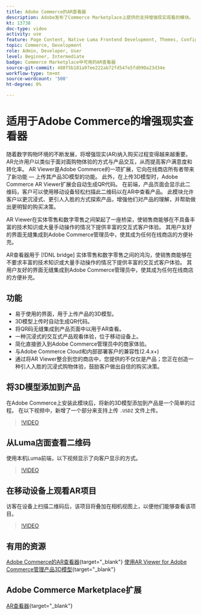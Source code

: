 ```yaml
---
title: Adobe Commerce的AR查看器
description: Adobe发布了Commerce Marketplace上提供的支持增强现实观看的模块。
kt: 13738
doc-type: video
activity: use
feature: Page Content, Native Luma Frontend Development, Themes, Configuration
topic: Commerce, Development
role: Admin, Developer, User
level: Beginner, Intermediate
badge: Commerce Marketplace中可用的AR查看器
source-git-commit: 488f5b181a97ee222ab72fd547e5fd090a23d34e
workflow-type: tm+mt
source-wordcount: '508'
ht-degree: 0%

---
```



# 适用于Adobe Commerce的增强现实查看器

随着数字购物环境的不断发展，将增强现实(AR)纳入购买过程变得越来越重要。 AR允许用户以类似于面对面购物体验的方式与产品交互，从而提高客户满意度和转化率。
AR Viewer是Adobe Commerce的一项扩展，它向在线商店所有者带来了新功能 — 上传其产品3D模型的功能。 此外，在上传3D模型时，Adobe Commerce AR Viewer扩展会自动生成QR代码。 在前端，产品页面会显示此二维码，客户可以使用移动设备轻松扫描此二维码以在AR中查看产品。 此模块允许客户以更沉浸式、更引人入胜的方式探索产品，增强他们对产品的理解，并帮助做出更明智的购买决策。

AR Viewer在实体零售和数字零售之间架起了一座桥梁，使销售商能够在不具备丰富的技术知识或大量手动操作的情况下提供丰富的交互式客户体验。 其用户友好的界面无缝集成到Adobe Commerce管理员中，使其成为任何在线商店的方便补充。

AR查看器用于 [!DNL bridge] 实体零售和数字零售之间的鸿沟，使销售商能够在不要求丰富的技术知识或大量手动操作的情况下提供丰富的交互式客户体验。 其用户友好的界面无缝集成到Adobe Commerce管理员中，使其成为任何在线商店的方便补充。

## 功能

- 易于使用的界面，用于上传产品的3D模型。
- 3D模型上传时自动生成QR代码。
- 将QR码无缝集成到产品页面中以用于AR查看。
- 一种沉浸式的交互式产品观看体验，位于移动设备上。
- 简化直接嵌入到Adobe Commerce管理员中的商家体验。
- 与Adobe Commerce Cloud和内部部署客户的兼容性(2.4.x+)
- 通过将AR Viewer整合到您的商店中，您提供的不仅仅是产品；您正在创造一种引人入胜的沉浸式购物体验，鼓励客户做出自信的购买决策。

## 将3D模型添加到产品

在Adobe Commerce上安装此模块后，将新的3D模型添加到产品是一个简单的过程。
在以下视频中，新增了一个部分来支持上传 `.USDZ` 文件上传。

>[!VIDEO](https://video.tv.adobe.com/v/3422370?learn=on)

## 从Luma店面查看二维码

使用本机Luma前端，以下视频显示了向客户显示的方式。

>[!VIDEO](https://video.tv.adobe.com/v/3422371?learn=on)

## 在移动设备上观看AR项目

访客在设备上扫描二维码后，该项目将叠加在相机视图上，以便他们能够查看该项目。

>[!VIDEO](https://video.tv.adobe.com/v/3422372?learn=on)

## 有用的资源

[Adobe Commerce的AR查看器](https://experienceleague.adobe.com/docs/commerce-admin/catalog/products/digital-assets/product-3d-model/ar-viewer-overview.html){target="_blank"}
[使用AR Viewer for Adobe Commerce管理产品3D模型](https://experienceleague.adobe.com/docs/commerce-admin/catalog/products/digital-assets/product-3d-model/ar-viewer-setup.html){target="_blank"}

## Adobe Commerce Marketplace扩展

[AR查看器](https://commercemarketplace.adobe.com/magento-module-arviewer.html){target="_blank"}

